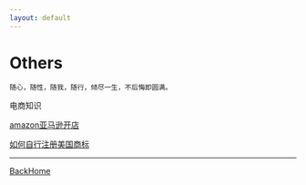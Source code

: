 ```yaml
---
layout: default
---
```


# Others

```markdown
随心，随性，随我，随行，倾尽一生，不后悔即圆满。
```

电商知识

[amazon亚马逊开店](others/amazon.md)

[如何自行注册美国商标](others/如何自行注册美国商标.md)



------

[BackHome](http://robinshare.github.io/)

